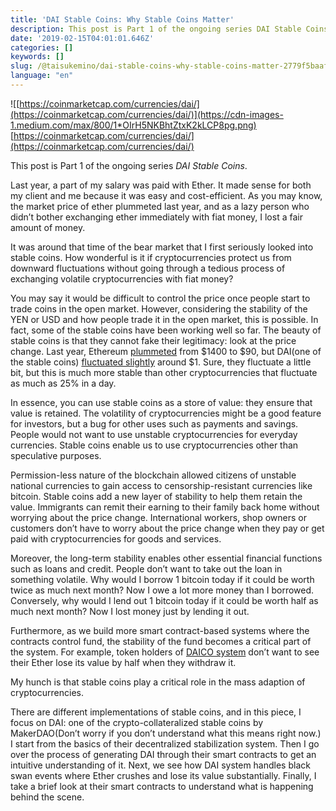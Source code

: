 ```yaml
---
title: 'DAI Stable Coins: Why Stable Coins Matter'
description: This post is Part 1 of the ongoing series DAI Stable Coins.
date: '2019-02-15T04:01:01.646Z'
categories: []
keywords: []
slug: /@taisukemino/dai-stable-coins-why-stable-coins-matter-2779f5baaf5b
language: "en"
---
```


![[https://coinmarketcap.com/currencies/dai/](https://coinmarketcap.com/currencies/dai/)](https://cdn-images-1.medium.com/max/800/1*OIrH5NKBhtZtxK2kLCP8pg.png)
[https://coinmarketcap.com/currencies/dai/](https://coinmarketcap.com/currencies/dai/)

This post is Part 1 of the ongoing series _DAI Stable Coins_.

Last year, a part of my salary was paid with Ether. It made sense for both my client and me because it was easy and cost-efficient. As you may know, the market price of ether plummeted last year, and as a lazy person who didn’t bother exchanging ether immediately with fiat money, I lost a fair amount of money.

It was around that time of the bear market that I first seriously looked into stable coins. How wonderful is it if cryptocurrencies protect us from downward fluctuations without going through a tedious process of exchanging volatile cryptocurrencies with fiat money?

You may say it would be difficult to control the price once people start to trade coins in the open market. However, considering the stability of the YEN or USD and how people trade it in the open market, this is possible. In fact, some of the stable coins have been working well so far. The beauty of stable coins is that they cannot fake their legitimacy: look at the price change. Last year, Ethereum [plummeted](https://etherscan.io/chart/etherprice) from $1400 to $90, but DAI(one of the stable coins) [fluctuated slightly](https://coinmarketcap.com/currencies/dai/) around $1. Sure, they fluctuate a little bit, but this is much more stable than other cryptocurrencies that fluctuate as much as 25% in a day.

In essence, you can use stable coins as a store of value: they ensure that value is retained. The volatility of cryptocurrencies might be a good feature for investors, but a bug for other uses such as payments and savings. People would not want to use unstable cryptocurrencies for everyday currencies. Stable coins enable us to use cryptocurrencies other than speculative purposes.

Permission-less nature of the blockchain allowed citizens of unstable national currencies to gain access to censorship-resistant currencies like bitcoin. Stable coins add a new layer of stability to help them retain the value. Immigrants can remit their earning to their family back home without worrying about the price change. International workers, shop owners or customers don’t have to worry about the price change when they pay or get paid with cryptocurrencies for goods and services.

Moreover, the long-term stability enables other essential financial functions such as loans and credit. People don’t want to take out the loan in something volatile. Why would I borrow 1 bitcoin today if it could be worth twice as much next month? Now I owe a lot more money than I borrowed. Conversely, why would I lend out 1 bitcoin today if it could be worth half as much next month? Now I lost money just by lending it out.

Furthermore, as we build more smart contract-based systems where the contracts control fund, the stability of the fund becomes a critical part of the system. For example, token holders of [DAICO system](https://medium.com/icovo/what-is-daico-b88286fa7b7f) don’t want to see their Ether lose its value by half when they withdraw it.

My hunch is that stable coins play a critical role in the mass adaption of cryptocurrencies.

There are different implementations of stable coins, and in this piece, I focus on DAI: one of the crypto-collateralized stable coins by MakerDAO(Don’t worry if you don’t understand what this means right now.) I start from the basics of their decentralized stabilization system. Then I go over the process of generating DAI through their smart contracts to get an intuitive understanding of it. Next, we see how DAI system handles black swan events where Ether crushes and lose its value substantially. Finally, I take a brief look at their smart contracts to understand what is happening behind the scene.
